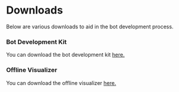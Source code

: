 # Downloads

Below are various downloads to aid in the bot development process.

### Bot Development Kit

You can download the bot development kit [here.](https://s3.amazonaws.com/monad-assets/devkit.zip)

### Offline Visualizer

You can download the offline visualizer [here.](https://s3.amazonaws.com/monad-assets/monad-visualizer-0.1.0.dmg)
